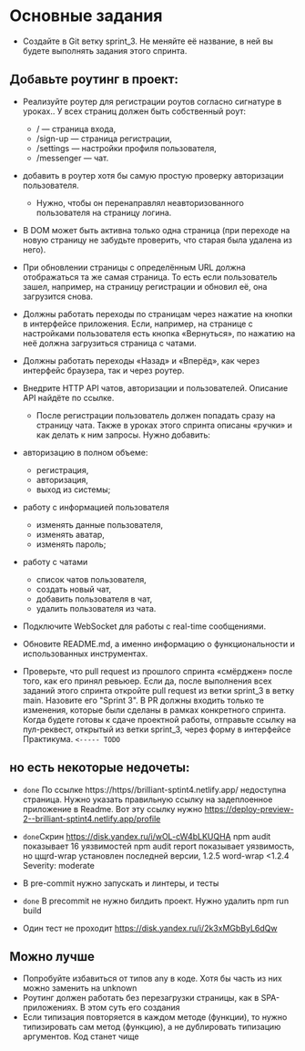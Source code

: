 # Основные задания

- Создайте в Git ветку sprint_3. Не меняйте её название, в ней вы будете выполнять задания этого
  спринта.

## Добавьте роутинг в проект:

- Реализуйте роутер для регистрации роутов согласно сигнатуре в уроках.. У всех страниц должен быть
  собственный роут:

  - / — страница входа,
  - /sign-up — страница регистрации,
  - /settings — настройки профиля пользователя,
  - /messenger — чат.

- добавить в роутер хотя бы самую простую проверку авторизации пользователя.

  - Нужно, чтобы он перенаправлял неавторизованного пользователя на страницу логина.

- В DOM может быть активна только одна страница (при переходе на новую страницу не забудьте
  проверить, что старая была удалена из него).

- При обновлении страницы с определённым URL должна отображаться та же самая страница. То есть если
  пользователь зашел, например, на страницу регистрации и обновил её, она загрузится снова.

- Должны работать переходы по страницам через нажатие на кнопки в интерфейсе приложения. Если,
  например, на странице с настройками пользователя есть кнопка «Вернуться», по нажатию на неё должна
  загрузиться страница с чатами.

- Должны работать переходы «Назад» и «Вперёд», как через интерфейс браузера, так и через роутер.

- Внедрите HTTP API чатов, авторизации и пользователей. Описание API найдёте по ссылке.

  - После регистрации пользователь должен попадать сразу на страницу чата. Также в уроках этого
    спринта описаны «ручки» и как делать к ним запросы. Нужно добавить:

- авторизацию в полном объеме:

  - регистрация,
  - авторизация,
  - выход из системы;

- работу с информацией пользователя

  - изменять данные пользователя,
  - изменять аватар,
  - изменять пароль;

- работу с чатами

  - список чатов пользователя,
  - создать новый чат,
  - добавить пользователя в чат,
  - удалить пользователя из чата.

- Подключите WebSocket для работы с real-time сообщениями.

- Обновите README.md, а именно информацию о функциональности и использованных инструментах.

- Проверьте, что pull request из прошлого спринта «смёрджен» после того, как его принял ревьюер.
  Если да, после выполнения всех заданий этого спринта откройте pull request из ветки sprint_3 в
  ветку main. Назовите его "Sprint 3". В PR должны входить только те изменения, которые были сделаны
  в рамках конкретного спринта. Когда будете готовы к сдаче проектной работы, отправьте ссылку на
  пул-реквест, открытый из ветки sprint_3, через форму в интерфейсе Практикума. `<----- TODO`

## но есть некоторые недочеты:

- `done` По ссылке https://https//brilliant-sptint4.netlify.app/ недоступна страница. Нужно указать правильную ссылку на задеплоенное приложение в Readme. Вот эту ссылку нужно https://deploy-preview-2--brilliant-sptint4.netlify.app/profile
- `done`Скрин https://disk.yandex.ru/i/wOL-cW4bLKUQHA npm audit показывает 16 уязвимостей
  npm audit report показывает уязвимость, но цщrd-wrap установлен последней версии, 1.2.5
  word-wrap <1.2.4
  Severity: moderate

- В pre-commit нужно запускать и линтеры, и тесты
- `done` В precommit не нужно билдить проект. Нужно удалить npm run build
- Один тест не проходит https://disk.yandex.ru/i/2k3xMGbByL6dQw

## Можно лучше

- Попробуйте избавиться от типов any в коде. Хотя бы часть из них можно заменить на unknown
- Роутинг должен работать без перезагрузки страницы, как в SPA-приложениях. В этом суть его создания
- Если типизация повторяется в каждом методе (функции), то нужно типизировать сам метод (функцию), а
  не дублировать типизацию аргументов. Код станет чище
